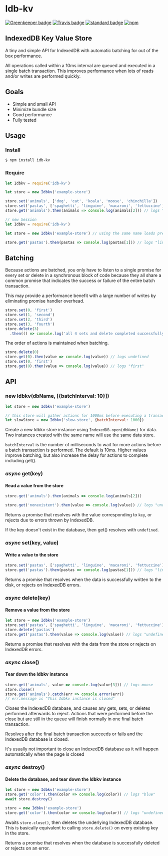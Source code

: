 # Idb-kv

[![Greenkeeper badge](https://badges.greenkeeper.io/KayleePop/idb-kv.svg)](https://greenkeeper.io/) [![Travis badge](https://travis-ci.org/KayleePop/idb-kv.svg?branch=master)](https://travis-ci.org/#) [![standard badge](https://img.shields.io/badge/code_style-standard-brightgreen.svg)](https://standardjs.com) [![npm](https://img.shields.io/npm/v/idb-kv.svg)](https://www.npmjs.com/package/idb-kv)

## IndexedDB Key Value Store

A tiny and simple API for IndexedDB with automatic batching for out of the box performance.

All operations called within a 10ms interval are queued and executed in a single batch transaction. This improves performance when lots of reads and/or writes are performed quickly.

## Goals

- Simple and small API
- Minimize bundle size
- Good performance
- Fully tested

## Usage

### Install

`$ npm install idb-kv`

### Require

```javascript
let Idbkv = require('idb-kv')

let store = new Idbkv('example-store')

store.set('animals', ['dog', 'cat', 'koala', 'moose', 'chinchilla'])
store.set('pastas', ['spaghetti', 'linguine', 'macaroni', 'fettuccine'])
store.get('animals').then(animals => console.log(animals[2])) // logs "koala"
```

```javascript
// new Session
let Idbkv = require('idb-kv')

let store = new Idbkv('example-store') // using the same name loads previous data

store.get('pastas').then(pastas => console.log(pastas[1])) // logs "linguine"
```

## Batching

Because actions are batched, you only have to listen to a single promise for every set or delete in a synchronous block of code because they all share a common promise that indicates the success or failure of the entire batch transaction.

This may provide a performance benefit with a large number of writes by eliminating promise handler overhead.

```javascript
store.set(0, 'first')
store.set(1, 'second')
store.set(2, 'third')
store.set(3, 'fourth')
store.delete(3)
  .then(() => console.log('all 4 sets and delete completed successfully'))
```

The order of actions is maintained when batching.

```javascript
store.delete(0)
store.get(0).then(value => console.log(value)) // logs undefined
store.set(0, 'first')
store.get(0).then(value => console.log(value)) // logs "first"
```

## API

### new Idbkv(dbName, [{batchInterval: 10}])

```javascript
let store = new Idbkv('example-store')

// this store will gather actions for 1000ms before executing a transaction
let slowStore = new Idbkv('slow-store', {batchInterval: 1000})
```

Create a new Idbkv store instance using `IndexedDB.open(dbName)` for data. Two instances created with the same name will use the same data store.

`batchInterval` is the number of milliseconds to wait for more actions before a batch transaction is performed. The default is 10ms. Higher values improve batching, but also increase the delay for actions to complete including get().

### _async_ get(key)

#### Read a value from the store

```javascript
store.get('animals').then(animals => console.log(animals[2]))

store.get('nonexistent').then(value => console.log(value)) // logs "undefined"
```

Returns a promise that resolves with the value corresponding to `key`, or rejects due to errors thrown by IndexedDB.

If the key doesn't exist in the database, then get() resolves with `undefined`.

### _async_ set(key, value)

#### Write a value to the store

```javascript
store.set('pastas', ['spaghetti', 'linguine', 'macaroni', 'fettuccine'])
store.get('pastas').then(pastas => console.log(pastas[1])) // logs "linguine"
```

Returns a promise that resolves when the data is successfully written to the disk, or rejects on IndexedDB errors.

### _async_ delete(key)

#### Remove a value from the store

```javascript
let store = new Idbkv('example-store')
store.set('pastas', ['spaghetti', 'linguine', 'macaroni', 'fettuccine'])
store.delete('pastas')
store.get('pastas').then(value => console.log(value)) // logs "undefined"
```

Returns a promise that resolves with the data from the store or rejects on IndexedDB errors.

### _async_ close()

#### Tear down the Idbkv instance

```javascript
store.get('animals', value => console.log(value[3])) // logs moose
store.close()
store.get('animals').catch(err => console.error(err))
// err.message is "This Idbkv instance is closed"
```

Closes the IndexedDB database, and causes any gets, sets, or deletes performed afterwards to reject. Actions that were performed before the close but are still in the queue will finish normally in one final batch transaction.

Resolves after the final batch transaction succeeds or fails and the IndexedDB database is closed.

It's usually not important to close an IndexedDB database as it will happen automatically when the page is closed

### _async_ destroy()

#### Delete the database, and tear down the Idbkv instance

```javascript
let store = new Idbkv('example-store')
store.get('color').then(color => console.log(color)) // logs "blue"
await store.destroy()

store = new Idbkv('example-store')
store.get('color').then(color => console.log(color)) // logs "undefined"
```

Awaits `store.close()`, then deletes the underlying IndexedDB database. This is basically equivalent to calling `store.delete()` on every existing key in the store.

Returns a promise that resolves when the database is successfully deleted or rejects on an error.
